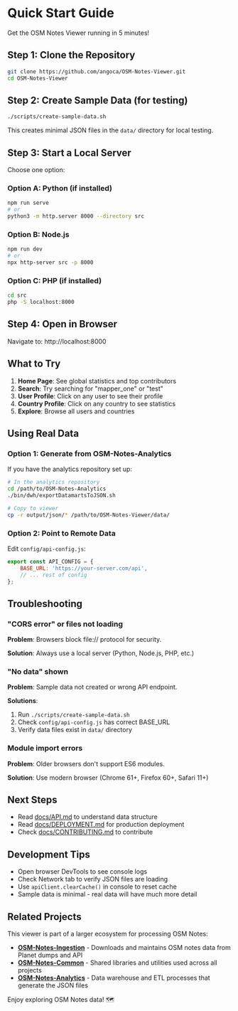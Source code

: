 # Quick Start Guide

Get the OSM Notes Viewer running in 5 minutes!

## Step 1: Clone the Repository

```bash
git clone https://github.com/angoca/OSM-Notes-Viewer.git
cd OSM-Notes-Viewer
```

## Step 2: Create Sample Data (for testing)

```bash
./scripts/create-sample-data.sh
```

This creates minimal JSON files in the `data/` directory for local testing.

## Step 3: Start a Local Server

Choose one option:

### Option A: Python (if installed)
```bash
npm run serve
# or
python3 -m http.server 8000 --directory src
```

### Option B: Node.js
```bash
npm run dev
# or
npx http-server src -p 8000
```

### Option C: PHP (if installed)
```bash
cd src
php -S localhost:8000
```

## Step 4: Open in Browser

Navigate to: http://localhost:8000

## What to Try

1. **Home Page**: See global statistics and top contributors
2. **Search**: Try searching for "mapper_one" or "test"
3. **User Profile**: Click on any user to see their profile
4. **Country Profile**: Click on any country to see statistics
5. **Explore**: Browse all users and countries

## Using Real Data

### Option 1: Generate from OSM-Notes-Analytics

If you have the analytics repository set up:

```bash
# In the analytics repository
cd /path/to/OSM-Notes-Analytics
./bin/dwh/exportDatamartsToJSON.sh

# Copy to viewer
cp -r output/json/* /path/to/OSM-Notes-Viewer/data/
```

### Option 2: Point to Remote Data

Edit `config/api-config.js`:

```javascript
export const API_CONFIG = {
    BASE_URL: 'https://your-server.com/api',
    // ... rest of config
};
```

## Troubleshooting

### "CORS error" or files not loading

**Problem**: Browsers block file:// protocol for security.

**Solution**: Always use a local server (Python, Node.js, PHP, etc.)

### "No data" shown

**Problem**: Sample data not created or wrong API endpoint.

**Solutions**:
1. Run `./scripts/create-sample-data.sh`
2. Check `config/api-config.js` has correct BASE_URL
3. Verify data files exist in `data/` directory

### Module import errors

**Problem**: Older browsers don't support ES6 modules.

**Solution**: Use modern browser (Chrome 61+, Firefox 60+, Safari 11+)

## Next Steps

- Read [docs/API.md](docs/API.md) to understand data structure
- Read [docs/DEPLOYMENT.md](docs/DEPLOYMENT.md) for production deployment
- Check [docs/CONTRIBUTING.md](docs/CONTRIBUTING.md) to contribute

## Development Tips

- Open browser DevTools to see console logs
- Check Network tab to verify JSON files are loading
- Use `apiClient.clearCache()` in console to reset cache
- Sample data is minimal - real data will have much more detail

## Related Projects

This viewer is part of a larger ecosystem for processing OSM Notes:

- **[OSM-Notes-Ingestion](https://github.com/OSMLatam/OSM-Notes-Ingestion)** - Downloads and maintains OSM notes data from Planet dumps and API
- **[OSM-Notes-Common](https://github.com/OSMLatam/OSM-Notes-Common)** - Shared libraries and utilities used across all projects
- **[OSM-Notes-Analytics](https://github.com/angoca/OSM-Notes-Analytics)** - Data warehouse and ETL processes that generate the JSON files

Enjoy exploring OSM Notes data! 🗺️
